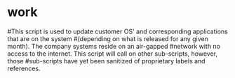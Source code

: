 # work
#This script is used to update customer OS' and corresponding applications that are on the system 
#(depending on what is released for any given month). The company systems reside on an air-gapped 
#network with no access to the internet.  This script will call on other sub-scripts, however, those 
#sub-scripts have yet been sanitized of proprietary labels and references. 
